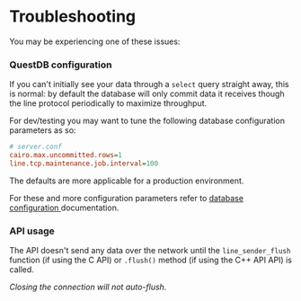 # Troubleshooting

You may be experiencing one of these issues:

### QuestDB configuration

If you can't initially see your data through a `select` query straight away,
this is normal: by default the database will only commit data it receives
though the line protocol periodically to maximize throughput.

For dev/testing you may want to tune the following database configuration
parameters as so:

```ini
# server.conf
cairo.max.uncommitted.rows=1
line.tcp.maintenance.job.interval=100
```

The defaults are more applicable for a production environment.

For these and more configuration parameters refer to [database configuration
](https://questdb.io/docs/reference/configuration/)documentation.

### API usage
The API doesn't send any data over the network until the `line_sender_flush`
function (if using the C API) or `.flush()` method (if using the C++ API API)
is called.

*Closing the connection will not auto-flush.*
